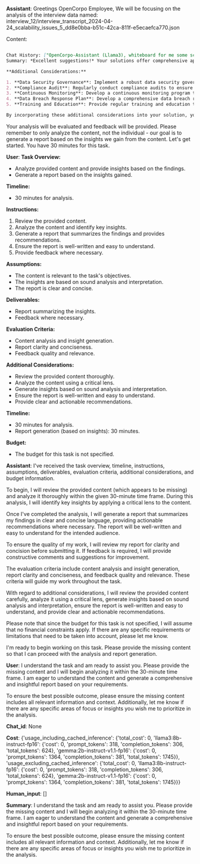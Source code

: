**Assistant**: Greetings OpenCorpo Employee, We will be focusing on the analysis of the interview data named: interview_12/interview_transcript_2024-04-24_scalability_issues_5_dd8e0bba-b51c-42ca-811f-e5ecaefca770.json 


 Content: 

 ```md

 Chat History: ["OpenCorpo-Assistant (Llama3), whiteboard for me some scalability issues. Propose a solution for AI integration in business. I will evaluate your answers and give my feedback, then propose a problem to you. You will answer and I will evaluate. Let's now begin. You have 30 minutes.", "Sounds great! I'm ready to assist you. Please let me know the scalability issues with AI integration in business, and I will offer solutions and help you evaluate them. Once you provide your feedback, I'll offer my evaluation and propose a problem to you for further discussion.", "I'm excited to collaborate with you.\n\nScalability Issues with AI Integration in Business:\n\n1. **Data Management**: As businesses integrate more AI models, they face challenges in managing the exponential growth of data generated by these models. This includes storing, processing, and analyzing large amounts of data while maintaining data quality and integrity.\n2. **Model Complexity**: With the increasing complexity of AI models, companies struggle to maintain and update them as business requirements evolve. This can lead to model obsolescence, reduced accuracy, or even downtime.\n3. **Integration Challenges**: Integrating AI models with existing infrastructure, systems, and processes can be a significant challenge. This includes ensuring seamless data flows, addressing technical compatibility issues, and maintaining system security.\n4. **Cost and Budgeting**: The cost of implementing and maintaining AI solutions can be prohibitively expensive for many businesses. This may limit the adoption of AI in smaller organizations or those with limited budgets.\n\nNow it's your turn! What are some potential solutions to address these scalability issues with AI integration in business?", 'I can offer several solutions to address the scalability issues you mentioned:\n\n**1. Data Governance and Standardization:** Establish clear data governance and standardization practices to ensure data quality, consistency, and integrity. Use cloud-based solutions that provide scalable data storage and processing capabilities.\n\n**2. Model Versioning and Update:** Implement a model versioning and update process to track changes and maintain multiple versions of the AI models. This allows for easy rollbacks if needed while preserving previous versions for comparison.\n\n**3. Automated Integration Tools:** Utilize automated integration tools to streamline the onboarding and deployment of new AI models. This reduces manual effort and minimizes human error.\n\n**4. Cloud-Based Infrastructure**: Choose cloud-based infrastructure for AI platforms that offers scalability, elasticity, and cost-efficiency. Consider containerized deployments for better performance and resource utilization.\n\n**5. Collaboration and Communication:** Foster collaboration between AI teams, business stakeholders, and IT professionals to share knowledge, best practices, and challenges. Clear communication enables effective problem-solving and implementation of solutions.', "Excellent suggestions!\n\nI'll provide my feedback on each point:\n\n1. **Data Governance and Standardization**: Implementing clear data governance and standardization practices is a crucial step in ensuring data quality and consistency. Cloud-based solutions can indeed provide scalable storage and processing capabilities. However, it's essential to ensure that the chosen solution aligns with regulatory requirements and industry standards.\n\n2. **Model Versioning and Update**: Model versioning and update processes are vital for maintaining model integrity and accuracy. By tracking changes and preserving previous versions, businesses can easily roll back or compare models as needed. This approach also enables continuous improvement and refinement of AI models.\n\n3. **Automated Integration Tools**: Automated integration tools can significantly reduce manual effort and minimize human error. These tools enable seamless onboarding and deployment of new AI models, ensuring faster time-to-market and improved overall efficiency.\n\n4. **Cloud-Based Infrastructure**: Cloud-based infrastructure is a great option for AI platforms due to its scalability, elasticity, and cost-efficiency. Containerized deployments can indeed provide better performance and resource utilization. However, it's essential to ensure that the chosen cloud provider meets regulatory requirements and industry standards.\n\n5. **Collaboration and Communication**: Collaboration between AI teams, business stakeholders, and IT professionals is crucial for successful AI integration. Effective communication enables problem-solving, implementation of solutions, and ensures that AI models meet business needs.\n\nNow, I'd like to propose a new challenge:\n\n**Problem:** A retail company wants to integrate an AI-powered recommendation engine into its e-commerce platform. The system should analyze customer behavior, purchase history, and product features to suggest relevant products. However, the company is concerned about the potential impact on user experience and data security.\n\nPlease offer your thoughts on how to address these concerns and propose a solution for the retail company.", '**Problem Statement:**\n\nAs a retail company, how can I integrate an AI-powered recommendation engine while ensuring a positive user experience and maintaining data security?\n\n**Potential Solutions:**\n\n1. **Data Isolation**: Implement robust data isolation mechanisms to separate user data from training data used to develop the recommendation engine. This ensures that sensitive customer information remains protected while allowing the model to learn from historical data.\n\n2. **Secure Model Training**: Use secure machine learning techniques, such as differential privacy or federated learning, to train the recommendation engine without exposing sensitive customer data.\n\n3. **Regular Security Audits**: Conduct regular security audits of the recommendation engine to identify and mitigate potential vulnerabilities. This includes penetration testing and vulnerability assessments to ensure that the model is secure against malicious attacks.\n\n4. **User-Centric Design**: Focus on designing the recommendation engine with user experience in mind. This includes providing clear and concise recommendations, avoiding intrusive or excessive notifications, and offering customizable options to adjust the recommendation experience.\n\n5. **Monitoring User Behavior**: Implement comprehensive monitoring systems to track user behavior and detect any anomalies or suspicious patterns that may indicate potential security risks.\n\n6. **Compliance with Data Privacy Regulations**: Ensure that the recommendation engine complies with relevant data privacy regulations, such as GDPR and CCPA, by implementing transparent data handling practices and obtaining informed consent from users.\n\n7. **Continuous Model Monitoring**: Develop a mechanism to monitor the performance of the recommendation engine over time. This allows for early detection of any performance degradation or security breaches and enables quick corrective actions.', "*Excellent solutions!*\nI'll provide my feedback on each point:\n1. **Data Isolation**: Implementing data isolation mechanisms is crucial for protecting sensitive customer information. This approach ensures that the recommendation engine learns from historical data without compromising user privacy.\n2. **Secure Model Training**: Using secure machine learning techniques, such as differential privacy or federated learning, is a great way to train the recommendation engine while minimizing the risk of data exposure. These techniques provide an added layer of security and compliance with data privacy regulations.\n3. **Regular Security Audits**: Regular security audits are essential for identifying and mitigating potential vulnerabilities in the recommendation engine. This includes penetration testing and vulnerability assessments to ensure that the model is secure against malicious attacks.\n4. **User-Centric Design**: Focusing on user experience is vital for a successful recommendation engine. By providing clear and concise recommendations, avoiding intrusive notifications, and offering customizable options, you can create a positive user experience that builds trust with your customers.\n5. **Monitoring User Behavior**: Implementing comprehensive monitoring systems to track user behavior helps detect any anomalies or suspicious patterns that may indicate potential security risks. This enables proactive measures to mitigate threats before they become major issues.\n6. **Compliance with Data Privacy Regulations**: Ensuring compliance with data privacy regulations, such as GDPR and CCPA, is critical for maintaining trust with customers and avoiding legal consequences. By implementing transparent data handling practices and obtaining informed consent from users, you can demonstrate your commitment to customer privacy.\n7. **Continuous Model Monitoring**: Developing a mechanism to monitor the performance of the recommendation engine over time allows for early detection of any performance degradation or security breaches. This enables quick corrective actions to maintain model accuracy and security.\n\nNow, I'd like to propose an additional challenge:\n*Problem:** A healthcare organization wants to integrate an AI-powered chatbot into its patient communication system. The chatbot should provide personalized health advice, appointment scheduling, and medication reminders. However, the organization is concerned about the potential impact on patient data privacy and security.\n*Please offer your thoughts on how to address these concerns and propose a solution for the healthcare organization.*", "**Problem Statement:**\n\nAs a healthcare organization, how can I integrate an AI-powered chatbot into my patient communication system while ensuring patient data privacy and security?\n\n**Potential Solutions:**\n\n1. **Patient Consent and Informed Disclosure**: Clearly inform patients about the use of AI chatbots and obtain their explicit consent before using the chatbot's features. This ensures that patients are aware of what data is being collected and how it will be used.\n\n2. **Secure Data Storage and Encryption**: Implement robust data storage and encryption mechanisms to protect patient data. This includes encryption at rest and in transit, as well as access controls to ensure that only authorized users can access sensitive information.\n\n3. **Transparency and Explainability**: Provide patients with transparency and explainability about how the chatbot uses patient data. This allows them to make informed decisions about participating in the chatbot program and understand how their data is being used.\n\n4. **Compliance with Health Industry Data Privacy Regulations**: Ensure compliance with relevant health industry data privacy regulations, such as HIPAA and GDPR, by implementing strict protocols for data handling, security, and access.\n\n5. **Data Minimization**: Only collect and store the minimum amount of personal patient data required for chatbot functionality. This reduces the potential for unauthorized access or misuse of sensitive information.\n\n6. **Continuous Monitoring and Audits**: Establish robust monitoring and auditing mechanisms to detect and address any security breaches or unauthorized access attempts. Conduct regular penetration testing and vulnerability assessments to ensure that the chatbot remains secure.\n\n7. **Patient Education and Engagement**: Provide patients with education materials and resources about AI chatbots and data privacy. Encourage patients to actively participate in shaping the chatbot's development and use by providing feedback and setting expectations.", "*Excellent solutions!* You've provided a comprehensive plan for integrating an AI-powered chatbot into patient communication while ensuring patient data privacy and security.\n\nI'd like to highlight some key takeaways from your proposed solutions:\n\n1. **Patient Consent**: Obtaining explicit consent from patients is crucial for building trust and ensuring compliance with regulations.\n2. **Secure Data Storage and Encryption**: Implementing robust data storage and encryption mechanisms is vital for protecting sensitive patient information.\n3. **Transparency and Explainability**: Providing transparency and explainability about how the chatbot uses patient data helps build trust and enables informed decision-making.\n4. **Compliance with Regulations**: Ensuring compliance with relevant regulations, such as HIPAA and GDPR, is essential for avoiding legal consequences and maintaining reputation.\n\nTo further enhance your solutions, I'd like to propose a few additional considerations:\n\n* **Data Anonymization**: Consider anonymizing patient data wherever possible to minimize the risk of identity theft or unauthorized access.\n* **User Authentication and Authorization**: Implement robust user authentication and authorization mechanisms to ensure that only authorized personnel have access to patient data.\n* **Regular Security Training**: Provide regular security training for chatbot developers, administrators, and other stakeholders to ensure they understand the importance of data privacy and security.\n* **Incident Response Plan**: Develop an incident response plan in case of a security breach or unauthorized access attempt. This ensures that the organization can respond quickly and effectively to minimize damage.\n\nBy incorporating these additional considerations into your solution, you'll be well on your way to creating a secure and patient-centric AI chatbot for healthcare communication.\n\nPlease let me know if you have any questions or would like to discuss further!", "*Excellent suggestions!* Your solutions offer comprehensive approaches to addressing the concerns of patient data privacy and security when integrating an AI chatbot into a healthcare organization's patient communication system.\n\n**Additional Considerations:**\n\n1. **Data Security Governance**: Implement a robust data security governance framework to ensure that all data handling and processing practices comply with relevant regulations and best practices.\n2. **Compliance Audit**: Regularly conduct compliance audits to ensure that the organization maintains its compliance with data privacy and security regulations.\n3. **Continuous Monitoring**: Develop a continuous monitoring program to detect any suspicious activities or security breaches in real time.\n4. **Data Breach Response Plan**: Develop a comprehensive data breach response plan that outlines how the organization will respond to an unauthorized access attempt or data breach.\n5. **Training and Education**: Provide regular training and education to all staff members involved in chatbot development, administration, and operation to ensure they understand the importance of data privacy and security.\n\nBy incorporating these additional considerations into your solution, you can create a secure and patient-centric AI chatbot that aligns with the healthcare organization's values and ethical responsibilities."] 
 Summary: *Excellent suggestions!* Your solutions offer comprehensive approaches to addressing the concerns of patient data privacy and security when integrating an AI chatbot into a healthcare organization's patient communication system.

**Additional Considerations:**

1. **Data Security Governance**: Implement a robust data security governance framework to ensure that all data handling and processing practices comply with relevant regulations and best practices.
2. **Compliance Audit**: Regularly conduct compliance audits to ensure that the organization maintains its compliance with data privacy and security regulations.
3. **Continuous Monitoring**: Develop a continuous monitoring program to detect any suspicious activities or security breaches in real time.
4. **Data Breach Response Plan**: Develop a comprehensive data breach response plan that outlines how the organization will respond to an unauthorized access attempt or data breach.
5. **Training and Education**: Provide regular training and education to all staff members involved in chatbot development, administration, and operation to ensure they understand the importance of data privacy and security.

By incorporating these additional considerations into your solution, you can create a secure and patient-centric AI chatbot that aligns with the healthcare organization's values and ethical responsibilities. 
``` 


 Your analysis will be evaluated and feedback will be provided. Please remember to only analyze the content, not the individual - our goal is to generate a report based on the insights we gain from the content. Let's get started. You have 30 minutes for this task.

**User**: **Task Overview:**

* Analyze provided content and provide insights based on the findings.
* Generate a report based on the insights gained.

**Timeline:**

* 30 minutes for analysis.

**Instructions:**

1. Review the provided content.
2. Analyze the content and identify key insights.
3. Generate a report that summarizes the findings and provides recommendations.
4. Ensure the report is well-written and easy to understand.
5. Provide feedback where necessary.

**Assumptions:**

* The content is relevant to the task's objectives.
* The insights are based on sound analysis and interpretation.
* The report is clear and concise.

**Deliverables:**

* Report summarizing the insights.
* Feedback where necessary.

**Evaluation Criteria:**

* Content analysis and insight generation.
* Report clarity and conciseness.
* Feedback quality and relevance.

**Additional Considerations:**

* Review the provided content thoroughly.
* Analyze the content using a critical lens.
* Generate insights based on sound analysis and interpretation.
* Ensure the report is well-written and easy to understand.
* Provide clear and actionable recommendations.

**Timeline:**

* 30 minutes for analysis.
* Report generation (based on insights): 30 minutes.

**Budget:**

* The budget for this task is not specified.

**Assistant**: I've received the task overview, timeline, instructions, assumptions, deliverables, evaluation criteria, additional considerations, and budget information. 

To begin, I will review the provided content (which appears to be missing) and analyze it thoroughly within the given 30-minute time frame. During this analysis, I will identify key insights by applying a critical lens to the content.

Once I've completed the analysis, I will generate a report that summarizes my findings in clear and concise language, providing actionable recommendations where necessary. The report will be well-written and easy to understand for the intended audience.

To ensure the quality of my work, I will review my report for clarity and concision before submitting it. If feedback is required, I will provide constructive comments and suggestions for improvement.

The evaluation criteria include content analysis and insight generation, report clarity and conciseness, and feedback quality and relevance. These criteria will guide my work throughout the task.

With regard to additional considerations, I will review the provided content carefully, analyze it using a critical lens, generate insights based on sound analysis and interpretation, ensure the report is well-written and easy to understand, and provide clear and actionable recommendations.

Please note that since the budget for this task is not specified, I will assume that no financial constraints apply. If there are any specific requirements or limitations that need to be taken into account, please let me know.

I'm ready to begin working on this task. Please provide the missing content so that I can proceed with the analysis and report generation.

**User**: I understand the task and am ready to assist you. Please provide the missing content and I will begin analyzing it within the 30-minute time frame. I am eager to understand the content and generate a comprehensive and insightful report based on your requirements.

To ensure the best possible outcome, please ensure the missing content includes all relevant information and context. Additionally, let me know if there are any specific areas of focus or insights you wish me to prioritize in the analysis.

**Chat_id**: None

**Cost**: {'usage_including_cached_inference': {'total_cost': 0, 'llama3:8b-instruct-fp16': {'cost': 0, 'prompt_tokens': 318, 'completion_tokens': 306, 'total_tokens': 624}, 'gemma:2b-instruct-v1.1-fp16': {'cost': 0, 'prompt_tokens': 1364, 'completion_tokens': 381, 'total_tokens': 1745}}, 'usage_excluding_cached_inference': {'total_cost': 0, 'llama3:8b-instruct-fp16': {'cost': 0, 'prompt_tokens': 318, 'completion_tokens': 306, 'total_tokens': 624}, 'gemma:2b-instruct-v1.1-fp16': {'cost': 0, 'prompt_tokens': 1364, 'completion_tokens': 381, 'total_tokens': 1745}}}

**Human_input**: []

**Summary**: I understand the task and am ready to assist you. Please provide the missing content and I will begin analyzing it within the 30-minute time frame. I am eager to understand the content and generate a comprehensive and insightful report based on your requirements.

To ensure the best possible outcome, please ensure the missing content includes all relevant information and context. Additionally, let me know if there are any specific areas of focus or insights you wish me to prioritize in the analysis.

